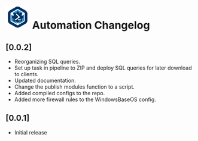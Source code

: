 # ![Logo](/assets/Images/DSC_Community_Logo_64.png) Automation Changelog

## [0.0.2]

- Reorganizing SQL queries.
- Set up task in pipeline to ZIP and deploy SQL queries for later download to clients.
- Updated documentation.
- Change the publish modules function to a script.
- Added compiled configs to the repo.
- Added more firewall rules to the WindowsBaseOS config.

## [0.0.1]

- Initial release
